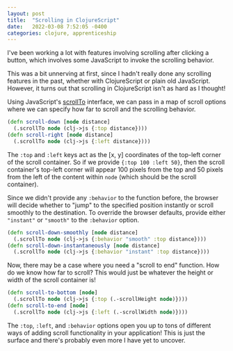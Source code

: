 ```yaml
---
layout: post
title:  "Scrolling in ClojureScript"
date:   2022-03-08 7:52:05 -0400
categories: clojure, apprenticeship
---
```


I've been working a lot with features involving scrolling after clicking 
a button, which involves some JavaScript to invoke the scrolling behavior.

This was a bit unnerving at first, since I hadn't really done any scrolling 
features in the past, whether with ClojureScript or plain old JavaScript.
However, it turns out that scrolling in ClojureScript isn't as hard as I thought!

Using JavaScript's [scrollTo][scrollTo] interface, we can pass in a map of scroll 
options where we can specify how far to scroll and the scrolling behavior.

````clojure
(defn scroll-down [node distance]
  (.scrollTo node (clj->js {:top distance})))
(defn scroll-right [node distance]
  (.scrollTo node (clj->js {:left distance})))
````

The `:top` and `:left` keys act as the [x, y] coordinates of the top-left
corner of the scroll container. So if we provide `{:top 100 :left 50}`, 
then the scroll container's top-left corner will appear 100 pixels from
the top and 50 pixels from the left of the content within `node` 
(which should be the scroll container).

Since we didn't provide any `:behavior` to the function before, the browser
will decide whether to "jump" to the specified position instantly or scroll
smoothly to the destination. To override the browser defaults, provide
either `"instant"` or `"smooth"` to the `:behavior` option.

````clojure
(defn scroll-down-smoothly [node distance]
  (.scrollTo node (clj->js {:behavior "smooth" :top distance})))
(defn scroll-down-instantaneously [node distance]
  (.scrollTo node (clj->js {:behavior "instant" :top distance})))
````

Now, there may be a case where you need a "scroll to end" function. How do
we know how far to scroll? This would just be whatever the height or width of
the scroll container is!

````clojure
(defn scroll-to-bottom [node]
  (.scrollTo node (clj->js {:top (.-scrollHeight node)})))
(defn scroll-to-end [node]
  (.scrollTo node (clj->js {:left (.-scrollWidth node)})))
````

The `:top`, `:left`, and `:behavior` options open you up to tons of different
ways of adding scroll functionality in your application! This is just the surface
and there's probably even more I have yet to uncover.

[scrollTo]: https://developer.mozilla.org/en-US/docs/Web/API/Element/scrollTo
